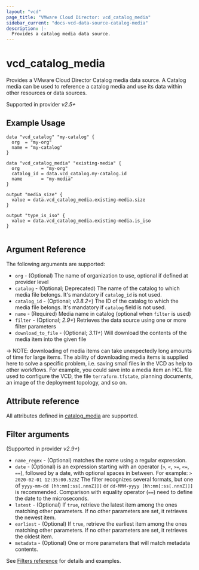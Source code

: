 ```yaml
---
layout: "vcd"
page_title: "VMware Cloud Director: vcd_catalog_media"
sidebar_current: "docs-vcd-data-source-catalog-media"
description: |-
  Provides a catalog media data source.
---
```


# vcd\_catalog\_media

Provides a VMware Cloud Director Catalog media data source. A Catalog media can be used to reference a catalog media and use its 
data within other resources or data sources.

Supported in provider *v2.5+*

## Example Usage

```hcl
data "vcd_catalog" "my-catalog" {
  org  = "my-org"
  name = "my-catalog"
}

data "vcd_catalog_media" "existing-media" {
  org        = "my-org"
  catalog_id = data.vcd_catalog.my-catalog.id
  name       = "my-media"
}

output "media_size" {
  value = data.vcd_catalog_media.existing-media.size
}

output "type_is_iso" {
  value = data.vcd_catalog_media.existing-media.is_iso
}


```

## Argument Reference

The following arguments are supported:

* `org` - (Optional) The name of organization to use, optional if defined at provider level
* `catalog` - (Optional; Deprecated) The name of the catalog to which media file belongs. It's mandatory if `catalog_id` is not used.
* `catalog_id` - (Optional; *v3.8.2+*) The ID of the catalog to which the media file belongs. It's mandatory if `catalog` field is not used.
* `name` - (Required) Media name in catalog (optional when `filter` is used)
* `filter` - (Optional; *2.9+*) Retrieves the data source using one or more filter parameters
* `download_to_file` - (Optional; *3.11+*) Will download the contents of the media item into the given file

-> NOTE: downloading of media items can take unexpectedly long amounts of time for large items. The ability of
downloading media items is supplied here to solve a specific problem, i.e. saving small files in the VCD as help
to other workflows. For example, you could save into a media item an HCL file used to configure the VCD, the file 
`terraform.tfstate`, planning documents, an image of the deployment topology, and so on.

## Attribute reference

All attributes defined in [catalog_media](/providers/vmware/vcd/latest/docs/resources/catalog_media#attribute-reference) are supported.

## Filter arguments

(Supported in provider *v2.9+*)

* `name_regex` - (Optional) matches the name using a regular expression.
* `date` - (Optional) is an expression starting with an operator (`>`, `<`, `>=`, `<=`, `==`), followed by a date, with
  optional spaces in between. For example: `> 2020-02-01 12:35:00.523Z`
  The filter recognizes several formats, but one of `yyyy-mm-dd [hh:mm[:ss[.nnnZ]]]` or `dd-MMM-yyyy [hh:mm[:ss[.nnnZ]]]`
  is recommended.
  Comparison with equality operator (`==`) need to define the date to the microseconds.
* `latest` - (Optional) If `true`, retrieve the latest item among the ones matching other parameters. If no other parameters
  are set, it retrieves the newest item.
* `earliest` - (Optional) If `true`, retrieve the earliest item among the ones matching other parameters. If no other parameters
  are set, it retrieves the oldest item.
* `metadata` - (Optional) One or more parameters that will match metadata contents.

See [Filters reference](/providers/vmware/vcd/latest/docs/guides/data_source_filters) for details and examples.

